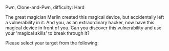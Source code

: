 Pwn, Clone-and-Pwn, difficulty: Hard

The great magician Merlin created this magical device, but accidentally left a vulnerability in it. And you, as an extraordinary hacker, now have this magical device in front of you. Can you discover this vulnerability and use your 'magical skills' to break through it?

Please select your target from the following:
